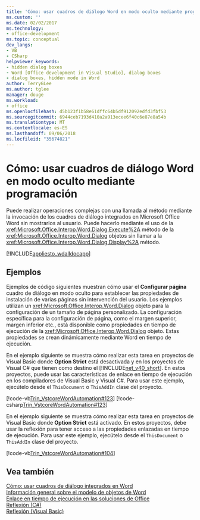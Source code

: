 ```yaml
---
title: 'Cómo: usar cuadros de diálogo Word en modo oculto mediante programación'
ms.custom: ''
ms.date: 02/02/2017
ms.technology:
- office-development
ms.topic: conceptual
dev_langs:
- VB
- CSharp
helpviewer_keywords:
- hidden dialog boxes
- Word [Office development in Visual Studio], dialog boxes
- dialog boxes, hidden mode in Word
author: TerryGLee
ms.author: tglee
manager: douge
ms.workload:
- office
ms.openlocfilehash: d5b123f1b58e61dffc64b5df912092edfd3fbf53
ms.sourcegitcommit: 6944ceb7193d410a2a913ecee6f40c6e87e8a54b
ms.translationtype: MT
ms.contentlocale: es-ES
ms.lasthandoff: 09/06/2018
ms.locfileid: "35674821"
---
```

# <a name="how-to-programmatically-use-word-dialog-boxes-in-hidden-mode"></a>Cómo: usar cuadros de diálogo Word en modo oculto mediante programación
  Puede realizar operaciones complejas con una llamada al método mediante la invocación de los cuadros de diálogo integrados en Microsoft Office Word sin mostrarlos al usuario. Puede hacerlo mediante el uso de la <xref:Microsoft.Office.Interop.Word.Dialog.Execute%2A> método de la <xref:Microsoft.Office.Interop.Word.Dialog> objetos sin llamar a la <xref:Microsoft.Office.Interop.Word.Dialog.Display%2A> método.  
  
 [!INCLUDE[appliesto_wdalldocapp](../vsto/includes/appliesto-wdalldocapp-md.md)]  
  
## <a name="examples"></a>Ejemplos  
 Ejemplos de código siguientes muestran cómo usar el **Configurar página** cuadro de diálogo en modo oculto para establecer las propiedades de instalación de varias páginas sin intervención del usuario. Los ejemplos utilizan un <xref:Microsoft.Office.Interop.Word.Dialog> objeto para la configuración de un tamaño de página personalizado. La configuración específica para la configuración de página, como el margen superior, margen inferior etc., está disponible como propiedades en tiempo de ejecución de la <xref:Microsoft.Office.Interop.Word.Dialog> objeto. Estas propiedades se crean dinámicamente mediante Word en tiempo de ejecución.  
  
 En el ejemplo siguiente se muestra cómo realizar esta tarea en proyectos de Visual Basic donde **Option Strict** está desactivada y en los proyectos de Visual C# que tienen como destino el [!INCLUDE[net_v40_short](../sharepoint/includes/net-v40-short-md.md)]. En estos proyectos, puede usar las características de enlace en tiempo de ejecución en los compiladores de Visual Basic y Visual C#. Para usar este ejemplo, ejecútelo desde el `ThisDocument` o `ThisAddIn` clase del proyecto.  
  
 [!code-vb[Trin_VstcoreWordAutomation#123](../vsto/codesnippet/VisualBasic/Trin_VstcoreWordAutomationVB/ThisDocument.vb#123)]
 [!code-csharp[Trin_VstcoreWordAutomation#123](../vsto/codesnippet/CSharp/Trin_VstcoreWordAutomationCS/ThisDocument.cs#123)]  
  
 En el ejemplo siguiente se muestra cómo realizar esta tarea en proyectos de Visual Basic donde **Option Strict** está activado. En estos proyectos, debe usar la reflexión para tener acceso a las propiedades enlazadas en tiempo de ejecución. Para usar este ejemplo, ejecútelo desde el `ThisDocument` o `ThisAddIn` clase del proyecto.  
  
 [!code-vb[Trin_VstcoreWordAutomation#104](../vsto/codesnippet/VisualBasic/Trin_VstcoreWordAutomationVB/ThisDocument.vb#104)]  
  
## <a name="see-also"></a>Vea también  
 [Cómo: usar cuadros de diálogo integrados en Word](../vsto/how-to-programmatically-use-built-in-dialog-boxes-in-word.md)   
 [Información general sobre el modelo de objetos de Word](../vsto/word-object-model-overview.md)   
 [Enlace en tiempo de ejecución en las soluciones de Office](../vsto/late-binding-in-office-solutions.md)   
 [Reflexión (C#)](/dotnet/csharp/programming-guide/concepts/reflection)  
 [Reflexión (Visual Basic)](/dotnet/visual-basic/programming-guide/concepts/reflection)  
  
  